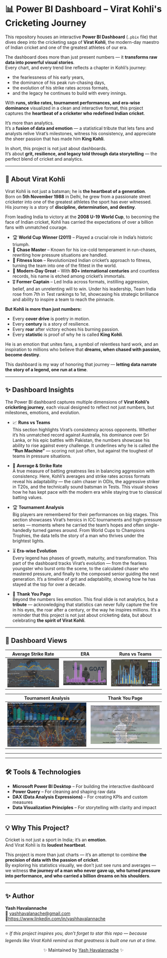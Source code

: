 # 📊 Power BI Dashboard – Virat Kohli's Cricketing Journey  

This repository houses an interactive **Power BI Dashboard** (`.pbix` file) that dives deep into the cricketing saga of **Virat Kohli**, the modern-day maestro of Indian cricket and one of the greatest athletes of our era.  

The dashboard does more than just present numbers — it **transforms raw data into powerful visual stories**.  
Every chart, and every trend line reflects a chapter in Kohli’s journey:  
- the fearlessness of his early years,  
- the dominance of his peak run-chasing days,  
- the evolution of his strike rates across formats,  
- and the legacy he continues to build with every innings.  

With **runs, strike rates, tournament performances, and era-wise dominance** visualized in a clean and interactive format, this project captures the **heartbeat of a cricketer who redefined Indian cricket**.  

It’s more than analytics.  
It’s a **fusion of data and emotion** — a statistical tribute that lets fans and analysts relive Virat’s milestones, witness his consistency, and appreciate the sheer passion that has made him **King Kohli**.  

In short, this project is not just about dashboards.  
It’s about **grit, resilience, and legacy told through data storytelling** — the perfect blend of cricket and analytics.  


---

## 🏏 About Virat Kohli  

Virat Kohli is not just a batsman; he is **the heartbeat of a generation**.  
Born on **5th November 1988** in Delhi, he grew from a passionate street cricketer into one of the greatest athletes the sport has ever witnessed.  
His journey is a story of **discipline, determination, and destiny**.  

From leading India to victory at the **2008 U-19 World Cup**, to becoming the face of Indian cricket, Kohli has carried the expectations of over a billion fans with unmatched courage.  

- 🏆 **World Cup Winner (2011)** – Played a crucial role in India’s historic triumph.  
- 👑 **Chase Master** – Known for his ice-cold temperament in run-chases, rewriting how pressure situations are handled.  
- 💪 **Fitness Icon** – Revolutionized Indian cricket’s approach to fitness, turning the team into one of the fittest in the world.  
- 🐐 **Modern-Day Great** – With **80+ international centuries** and countless records, his name is etched among cricket’s immortals.  
- 🎖️ **Former Captain** – Led India across formats, instilling aggression, belief, and an unrelenting will to win. Under his leadership, Team India rose from 7th in Test rankings to 1st, showcasing his strategic brilliance and ability to inspire a team to reach the pinnacle.

**But Kohli is more than just numbers:**  
- Every **cover drive** is poetry in motion.  
- Every **century** is a story of resilience.  
- Every **roar** after victory echoes his burning passion.  
- Every **statistic** is proof of why he is called **King Kohli**.  

He is an emotion that unites fans, a symbol of relentless hard work, and an inspiration to millions who believe that **dreams, when chased with passion, become destiny**.  

This dashboard is my way of honoring that journey — **letting data narrate the story of a legend, one run at a time**.  

---

## ✨ Dashboard Insights  
The Power BI dashboard captures multiple dimensions of **Virat Kohli’s cricketing journey**, each visual designed to reflect not just numbers, but milestones, emotions, and evolution.  

- 📈 **Runs vs Teams**  
  This section highlights Virat’s consistency across opponents. Whether it’s his unmatched record against Australia, his dominance over Sri Lanka, or his epic battles with Pakistan, the numbers showcase his ability to rise against every challenge. It underlines why he is called the **“Run Machine”** — scoring not just often, but against the toughest of teams in pressure situations.  

- 🎯 **Average & Strike Rate**  
  A true measure of batting greatness lies in balancing aggression with consistency. Here, Kohli’s averages and strike rates across formats reveal his adaptability — the calm chaser in ODIs, the aggressive striker in T20s, and the technically sound batsman in Tests. This visual shows how he has kept pace with the modern era while staying true to classical batting values.  

- 🏆 **Tournament Analysis**  
  Big players are remembered for their performances on big stages. This section showcases Virat’s heroics in ICC tournaments and high-pressure series — moments where he carried the team’s hopes and often single-handedly turned games around. From World Cups to Champions Trophies, the data tells the story of a man who thrives under the brightest lights.  

- ⏳ **Era-wise Evolution**  
  Every legend has phases of growth, maturity, and transformation. This part of the dashboard tracks Virat’s evolution — from the fearless youngster who burst onto the scene, to the calculated chaser who mastered pressure, and finally to the composed senior guiding the next generation. It’s a timeline of grit and adaptability, showing how he has stayed at the top for over a decade.  

- 🙏 **Thank You Page**  
  Beyond the numbers lies emotion. This final slide is not analytics, but a **tribute** — acknowledging that statistics can never fully capture the fire in his eyes, the roar after a century, or the way he inspires millions. It’s a reminder that this project is not just about cricketing data, but about celebrating **the spirit of Virat Kohli**.  

---

## 📸 Dashboard Views  

| Average Strike Rate | ERA | Runs vs Teams |
|---------------------|-----|---------------|
| ![Average Strike Rate](images/avg_sr.png) | ![ERA](images/era.png) | ![Runs vs Teams](images/runsvsteams.png) |

| Tournament Analysis | Thank You Page |
|---------------------|----------------|
| ![Tournament](images/tournament.png) | ![Thanks](images/thanks.png) |

---

---

## 🛠️ Tools & Technologies  
- **Microsoft Power BI Desktop** – For building the interactive dashboard  
- **Power Query** – For cleaning and shaping raw data  
- **DAX (Data Analysis Expressions)** – For creating KPIs and custom measures  
- **Data Visualization Principles** – For storytelling with clarity and impact  

---

## 💡 Why This Project?  
Cricket is not just a sport in India; it’s an **emotion**.  
And Virat Kohli is its **loudest heartbeat**.  

This project is more than just charts — it’s an attempt to combine **the precision of data with the passion of cricket**.  
By exploring his statistics visually, we don’t just see runs and averages — we witness **the journey of a man who never gave up, who turned pressure into performance, and who carried a billion dreams on his shoulders**.  

---

## ✨ Author  
**Yash Havalannache**  
📧 yashhavalanache@gmail.com 
🔗https://www.linkedin.com/in/yashhavalannache 

---

⭐ *If this project inspires you, don’t forget to star this repo — because legends like Virat Kohli remind us that greatness is built one run at a time.*  


<p align="center"> ✨ Maintained by <a href="https://github.com/yashhavalannache">Yash Havalannache</a> ✨ </p> 